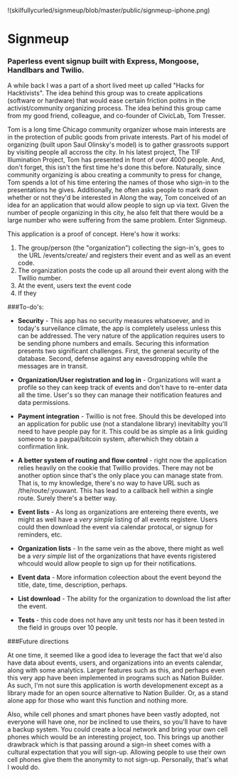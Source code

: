 !(skilfullycurled/signmeup/blob/master/public/signmeup-iphone.png)

# Signmeup
### Paperless event signup built with Express, Mongoose, Handlbars and Twilio.

A while back I was a part of a short lived meet up called "Hacks for Hacktivists".  The idea behind this group was to create applications (software or hardware) that would ease certain friction poitns in the activist/community organizing process.  The idea behind this group came from my good friend, colleague, and co-founder of CivicLab, Tom Tresser.  

Tom is a long time Chicago community organizer whose main interests are in the protection of public goods from private interests.  Part of his model of organizing (built upon Saul Olinsky's model) is to gather grassroots support by visiting people all accross the city.  In his latest project, The TIF Illumination Project, Tom has presented in front of over 4000 people.  And, don't forget, this isn't the first time he's done this before.  Naturally, since community organizing is abou creating a community to press for change, Tom spends a lot of his time entering the names of those who sign-in to the presentations he gives.  Additionally, he often asks people to mark down whether or not they'd be interested in Along the way, Tom conceived of an idea for an application that would allow people to sign up via text.  Given the number of people organizing in this city, he also felt that there would be a large number who were suffering from the same problem.  Enter Signmeup.

This application is a proof of concept. Here's how it works:

1. The group/person (the "organization") collecting the sign-in's, goes to the URL /events/create/ and registers their event and as well as an event code.
2. The organization posts the code up all around their event along with the Twillio number.
3. At the event, users text the event code
4. If they 

###To-do's:

- **Security** - This app has no security measures whatsoever, and in today's surveilance climate, the app is completely useless unless this can be addressed.  The very nature of the application requires users to be sending phone numbers and emails.  Securing this information presents two significant challenges.  First, the general security of the database.  Second, defense against any eavesdropping while the messages are in transit.

- **Organization/User registration and log in** - Organizations will want a profile so they can keep track of events and don't have to re-enter data all the time.  User's so they can manage their notification features and data permissions.

- **Payment integration** - Twillio is not free.  Should this be developed into an application for public use (not a standalone library) inevitabilty you'll need to have people pay for it.  This could be as simple as a link guiding someone to a paypal/bitcoin system, afterwhich they obtain a confirmation link.

- **A better system of routing and flow control** - right now the application relies heavily on the cookie that Twillio provides.  There may not be another option since that's the only place you can manage state from.  That is, to my knowledge, there's no way to have URL such as /the/route/:youwant.  This has lead to a callback hell within a single route.  Surely there's a better way.

- **Event lists** - As long as organizations are entereing there events, we might as well have a *very simple* listing of all events registere.  Users could then download the event via calendar protocal, or signup for reminders, etc.

- **Organization lists** - In the same vein as the above, there might as well be a *very simple* list of the organizations that have events rigistered whcould would allow people to sign up for their notifications.

- **Event data** - More information coleection about the event beyond the title, date, time, description, perhaps.

- **List download** - The ability for the organization to download the list after the event.

- **Tests** - this code does not have any unit tests nor has it been tested in the field in groups over 10 people.

###Future directions

At one time, it seemed like a good idea to leverage the fact that we'd also have data about events, users, and organizations into an events calendar, along with some analytics.  Larger features such as this, and perhaps even this very app have been implemented in programs such as Nation Builder.  As such, I'm not sure this application is worth developmenent except as a library made for an open source alternative to Nation Builder.  Or, as a stand alone app for those who want this function and nothing more.  

Also, while cell phones and smart phones have been vastly adopted, not everyone will have one, nor be inclined to use theirs, so you'll have to have a backup system.  You could create a local network and bring your own cell phones which would be an interesting project, too.  This brings up another drawbrack which is that passing around a sign-in sheet comes with a cultural expectation that you will sign-up.  Allowing people to use their own cell phones give them the anonymity to not sign-up.  Personally, that's what I would do.
